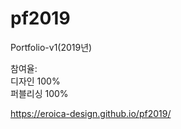 # pf2019
Portfolio-v1(2019년)

<p>참여율: <br>디자인 100%<br>퍼블리싱 100%</p>

<a href="https://eroica-design.github.io/pf2019/">https://eroica-design.github.io/pf2019/</a>
